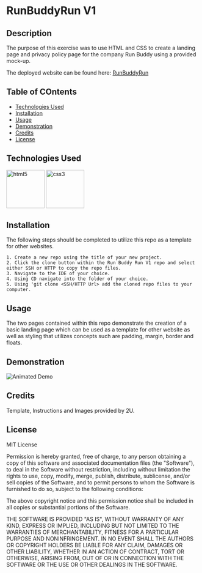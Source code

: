 # RunBuddyRun V1

## Description 
 
The purpose of this exercise was to use HTML and CSS to create a landing page and privacy policy page for the company Run Buddy using a provided mock-up.

The deployed website can be found here: [RunBuddyRun](https://d-taylor6403.github.io/RunBuddyRunV1/)


## Table of COntents

* [Technologies Used](#Technologies)
* [Installation](#installation)
* [Usage](#usage)
* [Demonstration](#demonstration)
* [Credits](#credits)
* [License](#license)


## Technologies Used

<img src="https://devicons.github.io/devicon/devicon.git/icons/html5/html5-original-wordmark.svg" alt="html5" width="100" height="100" display="inline"/> 

<img src="https://devicons.github.io/devicon/devicon.git/icons/css3/css3-original-wordmark.svg" alt="css3" width="100" height="100" display="inline"/> 

## Installation

The following steps should be completed to utilize this repo as a template for other websites.

    1. Create a new repo using the title of your new project.
    2. Click the clone button within the Run Buddy Run V1 repo and select  either SSH or HTTP to copy the repo files. 
    3. Navigate to the IDE of your choice.
    4. Using CD navigate into the folder of your choice.
    5. Using 'git clone <SSH/HTTP Url> add the cloned repo files to your computer.
    


## Usage

The two pages contained within this repo demonstrate the creation of a basic landing page which can be used as a template for other website as well as styling that utilizes concepts such are padding, margin, border and floats.


## Demonstration

![Animated Demo](https://github.com/d-taylor6403/RunBuddyRunV1/blob/main/Run%20Buddy_%20Come%20Train%20With%20Us.gif)


## Credits

Template, Instructions and Images provided by 2U.

## License

MIT License

Permission is hereby granted, free of charge, to any person obtaining a copy
of this software and associated documentation files (the "Software"), to deal
in the Software without restriction, including without limitation the rights
to use, copy, modify, merge, publish, distribute, sublicense, and/or sell
copies of the Software, and to permit persons to whom the Software is
furnished to do so, subject to the following conditions:

The above copyright notice and this permission notice shall be included in all
copies or substantial portions of the Software.

THE SOFTWARE IS PROVIDED "AS IS", WITHOUT WARRANTY OF ANY KIND, EXPRESS OR
IMPLIED, INCLUDING BUT NOT LIMITED TO THE WARRANTIES OF MERCHANTABILITY,
FITNESS FOR A PARTICULAR PURPOSE AND NONINFRINGEMENT. IN NO EVENT SHALL THE
AUTHORS OR COPYRIGHT HOLDERS BE LIABLE FOR ANY CLAIM, DAMAGES OR OTHER
LIABILITY, WHETHER IN AN ACTION OF CONTRACT, TORT OR OTHERWISE, ARISING FROM,
OUT OF OR IN CONNECTION WITH THE SOFTWARE OR THE USE OR OTHER DEALINGS IN THE
SOFTWARE.
